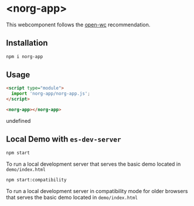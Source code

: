 # \<norg-app>

This webcomponent follows the [open-wc](https://github.com/open-wc/open-wc) recommendation.

## Installation
```bash
npm i norg-app
```

## Usage
```html
<script type="module">
  import 'norg-app/norg-app.js';
</script>

<norg-app></norg-app>
```

undefined

## Local Demo with `es-dev-server`
```bash
npm start
```
To run a local development server that serves the basic demo located in `demo/index.html`

```bash
npm start:compatibility
```
To run a local development server in compatibility mode for older browsers that serves the basic demo located in `demo/index.html`
